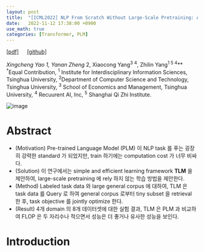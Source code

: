 ```yaml
---
layout: post
title:  "[ICML2022] NLP From Scratch Without Large-Scale Pretraining: A Simple and Efficient Framework"
date:   2022-11-12 17:38:00 +0900
use_math: true
categories: [Transformer, PLM]
---
```

[[pdf]](https://proceedings.mlr.press/v162/yao22c/yao22c.pdf)  &emsp;
[[github]](https://github.com/yaoxingcheng/TLM) <br>

**Xingcheng Yao<sup>* 1</sup>, Yanan Zheng<sup>* 2</sup>, Xiaocong Yang<sup>3 4</sup>, Zhilin Yang<sup>1 5 4</sup>**
<br><sup>*</sup>Equal Contribution, <sup>1</sup> Institute for Interdisciplinary Information Sciences, Tsinghua University, <sup>2</sup>Department of Computer Science and Technology, Tsinghua University, <sup>3</sup> School of Economics and Management, Tsinghua University, <sup>4</sup> Recuurent AI, Inc, <sup>5</sup> Shanghai Qi Zhi Institute.      &emsp; 

![image](https://user-images.githubusercontent.com/42200027/201530852-d42832d4-ee65-47d1-92bd-e127c1648c0a.png)

# Abstract
- (Motivation) Pre-trained Language Model (PLM) 이 NLP task 를 푸는 굉장히 강력한 standard 가 되었지만, train 하기에는 computation cost 가 너무 비싸다. 
- (Solution) 이 연구에서는 simple and efficient learning framework **TLM** 을 제안하여, large-scale pretraining 에 rely 하지 않는 학습 방법을 제안한다. 
- (Method) Labeled task data 와 large general corpus 에 대하여, TLM 은 task data 를 Query 로 하여 general corpus 로부터 tiny subset 을 retrieval 한 후, task objective 를 jointly optimize 한다.  
- (Result) 4개 domain 의 8개 데이터셋에 대한 실험 결과, TLM 은 PLM 과 비교하여 FLOP 은 두 자리수나 적으면서 성능은 더 좋거나 유사한 성능을 보인다. 

# Introduction
